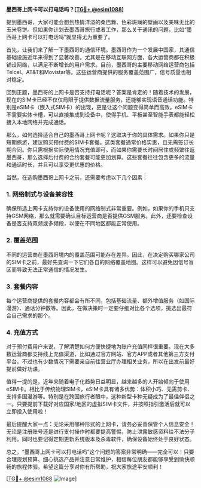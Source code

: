 **墨西哥上网卡可以打电话吗？[[TG💪+ @esim1088](https://t.me/s/esim1088)]**

提到墨西哥，大家可能会想到热情洋溢的桑巴舞、色彩斑斓的壁画以及美味无比的玉米卷饼。但如果你计划去墨西哥旅行或者工作，那么关于通讯的问题，比如“墨西哥上网卡可以打电话吗”就显得尤为重要了。

首先，让我们来了解一下墨西哥的通信环境。墨西哥作为一个发展中国家，其通信基础设施近年来得到了显著改善。尤其是在移动互联网方面，各大运营商都在积极铺设网络，以满足不断增长的用户需求。目前，墨西哥的主要移动网络运营商包括Telcel、AT&T和Movistar等。这些运营商提供的服务覆盖范围广，信号质量也相对稳定。

回到正题，墨西哥的上网卡是否支持打电话呢？答案是肯定的！随着技术的发展，现在的SIM卡已经不仅仅局限于提供数据流量服务，还能够实现语音通话功能。特别是eSIM卡（嵌入式SIM卡）的出现，更是让这个问题变得简单而高效。eSIM卡不需要实体卡槽，可以直接集成到设备中，使得手机、平板甚至智能手表都能轻松接入本地网络并完成通话。

那么，如何选择适合自己的墨西哥上网卡呢？这取决于你的具体需求。如果你只是短期旅游，建议购买预付费的SIM卡套餐。这类套餐通常价格实惠，且无需签订长期合同。你只需根据实际使用情况充值即可。而如果你需要长时间居住或频繁往返墨西哥，那么选择后付费的合约套餐可能更加划算。这些套餐往往包含更多的流量和通话时长，并且可以享受更优惠的价格。

当然，在选购墨西哥上网卡之前，还需要考虑以下几个因素：

### **1. 网络制式与设备兼容性**
确保所选上网卡支持你的设备使用的网络制式非常重要。例如，如果你的手机只支持GSM网络，那么就需要确认目标运营商是否提供GSM服务。此外，还要检查设备是否支持双频或多频段，以便在不同地区都能正常使用。

### **2. 覆盖范围**
不同的运营商在墨西哥境内的覆盖范围可能存在差异。因此，在决定购买哪家公司的SIM卡之前，最好先查询一下它们各自的网络覆盖地图。这样可以避免因信号盲区而导致无法正常通信的情况发生。

### **3. 套餐内容**
每个运营商提供的套餐内容都会有所不同，包括基础流量、额外增值服务（如国际漫游）、通话分钟数等。因此，在做决策时一定要仔细对比各个选项，挑选出最符合自己需求的那个。

### **4. 充值方式**
对于预付费用户来说，了解清楚如何方便快捷地为账户充值同样很重要。现在大多数运营商都支持线上充值渠道，比如通过官方网站、官方APP或者其他第三方支付平台。不过也有少数情况下需要亲自前往营业厅办理相关业务，所以在出发前最好提前做好功课。

值得一提的是，近年来随着电子化趋势日益明显，越来越多的人开始倾向于使用eSIM卡。相比于传统物理SIM卡，eSIM卡具有诸多优势：体积小巧、无需剪卡、支持多国漫游等。特别是在跨国旅行者眼中，这种新型卡种无疑成为了最佳伴侣之一。只要提前下载好对应国家/地区的虚拟SIM卡文件，并按照指引激活后就可以立即投入使用啦！

最后提醒大家一点：无论采用哪种形式的上网卡，请务必妥善保管个人信息安全！无论是注册账号还是进行支付操作时都要提高警惕，防止泄露敏感资料给不法分子利用。同时也要记得定期更新系统版本及杀毒软件，确保设备始终处于良好状态。

总之，“墨西哥上网卡可以打电话吗”这个问题的答案非常明确——完全可以！只要合理规划预算、细心挑选产品并注意日常维护，相信每位朋友都能够享受到愉快顺畅的旅程体验。希望这篇分享对你有所帮助，祝大家旅途平安顺利！

[[TG💪+ @esim1088](https://t.me/s/esim1088) ![Image](https://i.postimg.cc/4NQfJmqS/Snipaste-2025-05-13-00-14-12.png)]